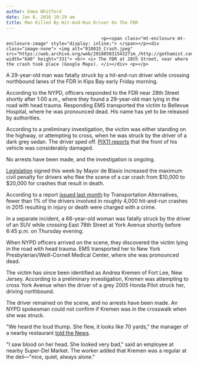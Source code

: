 ```yaml
---
author: Emma Whitford
date: Jan 8, 2016 10:29 am
title: Man Killed By Hit-And-Run Driver On The FDR 
---
```


	
										<p><span class="mt-enclosure mt-enclosure-image" style="display: inline;"> </span></p><div class="image-none"> <img alt="010815_Crash.jpeg" src="https://web.archive.org/web/20160503154327im_/http://gothamist.com/attachments/nyc_ewhitford/010815_Crash.jpeg" width="640" height="331"> <br> <i> The FDR at 28th Street, near where the crash took place (Google Maps). </i></div> <p></p>

<p>A 29-year-old man was fatally struck by a hit-and-run driver while crossing northbound lanes of the FDR in Kips Bay early Friday morning. </p>

<p>According to the NYPD, officers responded to the FDR near 28th Street shortly after 1:00 a.m., where they found a 29-year-old man lying in the road with head trauma. Responding EMS transported the victim to Bellevue Hospital, where he was pronounced dead. His name has yet to be released by authorities. </p>

<p>According to a preliminary investigation, the victim was either standing on the highway, or attempting to cross, when he was struck by the driver of a dark grey sedan. The driver sped off. <a href="https://web.archive.org/web/20160503154327/http://pix11.com/2016/01/08/man-29-killed-in-hit-and-run-on-fdr-drive/">PIX11 reports</a> that the front of his vehicle was considerably damaged. </p>

<p>No arrests have been made, and the investigation is ongoing. </p>

<p><a href="https://web.archive.org/web/20160503154327/http://gothamist.com/2015/12/15/hit_run_law_fine_nyc.php">Legislation</a> signed this week by Mayor de Blasio increased the maximum civil penalty for drivers who flee the scene of a car crash from $10,000 to $20,000 for crashes that result in death. </p>

<p>According to a report <a href="https://web.archive.org/web/20160503154327/http://gothamist.com/2015/12/15/hit_run_law_fine_nyc.php">issued last month</a> by Transportation Alternatives, fewer than 1% of the drivers involved in roughly 4,000 hit-and-run crashes in 2015 resulting in injury or death were charged with a crime.</p>

<p>In a separate incident, a 68-year-old woman was fatally struck by the driver of an SUV while crossing East 78th Street at York Avenue shortly before 6:45 p.m. on Thursday evening. </p>

<p>When NYPD officers arrived on the scene, they discovered the victim lying in the road with head trauma. EMS transported her to New York Presbyterian/Weill-Cornell Medical Center, where she was pronounced dead. </p>

<p>The victim has since been identified as Andrea Kremen of Fort Lee, New Jersey. According to a preliminary investigation, Kremen was attempting to cross York Avenue when the driver of a grey 2005 Honda Pilot struck her, driving northbound. </p>

<p>The driver remained on the scene, and no arrests have been made. An NYPD spokesman could not confirm if Kremen was in the crosswalk when she was struck. </p>

<p>&quot;We heard the loud thump. She flew, it looks like 70 yards,&quot; the manager of a nearby restaurant <a href="https://web.archive.org/web/20160503154327/http://www.nydailynews.com/new-york/manhattan/woman-68-killed-struck-suv-manhattan-article-1.2489682">told the News</a>. </p>

<p>&quot;I saw blood on her head. She looked very bad,&quot; said an employee at nearby Super-Del Market. The worker added that Kremen was a regular at the deli&#x2014;&quot;nice, quiet, always alone.&quot; </p>					
										
									
				